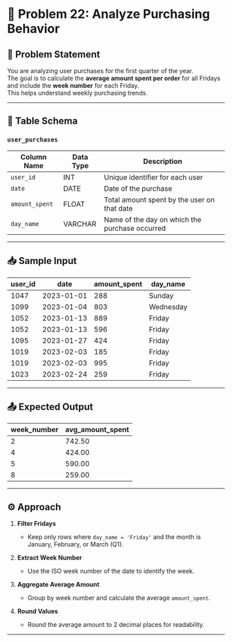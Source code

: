 # 🛒 Problem 22: Analyze Purchasing Behavior

## 📝 Problem Statement
You are analyzing user purchases for the first quarter of the year.  
The goal is to calculate the **average amount spent per order** for all Fridays and include the **week number** for each Friday.  
This helps understand weekly purchasing trends.

---

## 🧾 Table Schema

### `user_purchases`
| Column Name   | Data Type | Description                                 |
| ------------- | --------- | ------------------------------------------- |
| `user_id`     | INT       | Unique identifier for each user             |
| `date`        | DATE      | Date of the purchase                        |
| `amount_spent`| FLOAT     | Total amount spent by the user on that date|
| `day_name`    | VARCHAR   | Name of the day on which the purchase occurred |

---

## 📥 Sample Input

| user_id | date       | amount_spent | day_name |
|---------|------------|--------------|----------|
| 1047    | 2023-01-01 | 288          | Sunday   |
| 1099    | 2023-01-04 | 803          | Wednesday|
| 1052    | 2023-01-13 | 889          | Friday   |
| 1052    | 2023-01-13 | 596          | Friday   |
| 1095    | 2023-01-27 | 424          | Friday   |
| 1019    | 2023-02-03 | 185          | Friday   |
| 1019    | 2023-02-03 | 995          | Friday   |
| 1023    | 2023-02-24 | 259          | Friday   |

---

## 📤 Expected Output

| week_number | avg_amount_spent |
|-------------|-----------------|
| 2           | 742.50          |
| 4           | 424.00          |
| 5           | 590.00          |
| 8           | 259.00          |

---

## ⚙️ Approach

1. **Filter Fridays**  
   - Keep only rows where `day_name = 'Friday'` and the month is January, February, or March (Q1).

2. **Extract Week Number**  
   - Use the ISO week number of the date to identify the week.

3. **Aggregate Average Amount**  
   - Group by week number and calculate the average `amount_spent`.

4. **Round Values**  
   - Round the average amount to 2 decimal places for readability.

---

